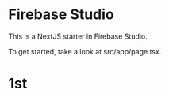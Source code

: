 # Firebase Studio

This is a NextJS starter in Firebase Studio.

To get started, take a look at src/app/page.tsx.
# 1st
